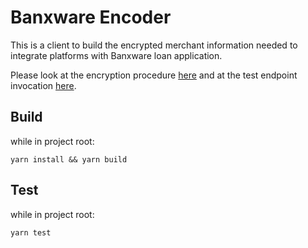 # Banxware Encoder

This is a client to build the encrypted merchant information needed to integrate platforms with Banxware loan application.

Please look at the encryption procedure [here](src/index.ts) and at the test endpoint invocation [here](test/index.test.ts).

## Build

while in project root:

```
yarn install && yarn build
```

## Test

while in project root:

```
yarn test
```
